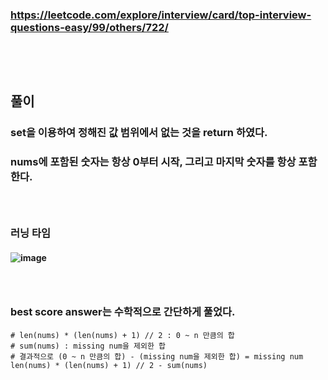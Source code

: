 ### https://leetcode.com/explore/interview/card/top-interview-questions-easy/99/others/722/
### <br/><br/>

## 풀이
### set을 이용하여 정해진 값 범위에서 없는 것을 return 하였다.
### nums에 포함된 숫자는 항상 0부터 시작, 그리고 마지막 숫자를 항상 포함한다.
### <br/>

### 러닝 타임
#### ![image](https://github.com/user-attachments/assets/7769992a-2b10-4640-b0ce-84c3599a612e)
### <br/>

### best score answer는 수학적으로 간단하게 풀었다.
```
# len(nums) * (len(nums) + 1) // 2 : 0 ~ n 만큼의 합
# sum(nums) : missing num을 제외한 합
# 결과적으로 (0 ~ n 만큼의 합) - (missing num을 제외한 합) = missing num
len(nums) * (len(nums) + 1) // 2 - sum(nums)
```
